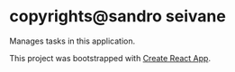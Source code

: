# copyrights@sandro seivane 

Manages tasks in this application.

This project was bootstrapped with [Create React App](https://github.com/facebook/create-react-app).

